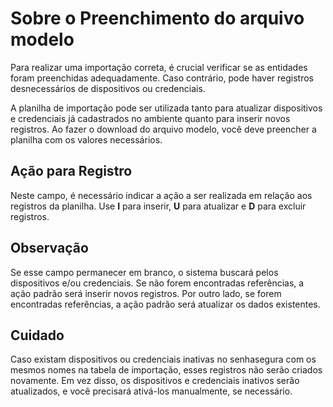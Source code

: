 # Sobre o Preenchimento do arquivo modelo

Para realizar uma importação correta, é crucial verificar se as entidades foram preenchidas adequadamente. Caso contrário, pode haver registros desnecessários de dispositivos ou credenciais.

A planilha de importação pode ser utilizada tanto para atualizar dispositivos e credenciais já cadastrados no ambiente quanto para inserir novos registros. Ao fazer o download do arquivo modelo, você deve preencher a planilha com os valores necessários.

## Ação para Registro

Neste campo, é necessário indicar a ação a ser realizada em relação aos registros da planilha. Use **I** para inserir, **U** para atualizar e **D** para excluir registros.

## Observação

Se esse campo permanecer em branco, o sistema buscará pelos dispositivos e/ou credenciais. Se não forem encontradas referências, a ação padrão será inserir novos registros. Por outro lado, se forem encontradas referências, a ação padrão será atualizar os dados existentes.

## Cuidado

Caso existam dispositivos ou credenciais inativas no senhasegura com os mesmos nomes na tabela de importação, esses registros não serão criados novamente. Em vez disso, os dispositivos e credenciais inativos serão atualizados, e você precisará ativá-los manualmente, se necessário.